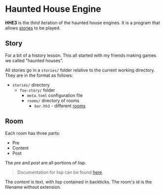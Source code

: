 # Haunted House Engine
**HHE3** is the *third* iteration of the haunted house engines.
It is a program that allows [stories](#story) to be played.

## Story
For a bit of a history lesson. This all started with my friends making games we called "haunted houses".

All stories go in a `stories/` folder relative to the current working directory. They are in the format as follows:
* `stories/` directory
  * `foo-story/` folder
    * `meta.toml` configuration file
    * `rooms/` directory of rooms
      * `bar.hh3` - different [rooms](#room)

## Room
Each room has three parts:
* Pre
* Content
* Post

The *pre* and *post* are all portions of lisp.
> Documentation for lisp can be found [here](./DOCS.md#documentation).

The *content* is text, with lisp contained in backticks.
The room's id is the filename without extension.
